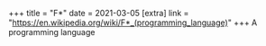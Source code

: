 +++
title = "F*"
date = 2021-03-05
[extra]
link = "https://en.wikipedia.org/wiki/F*_(programming_language)"
+++
A programming language

